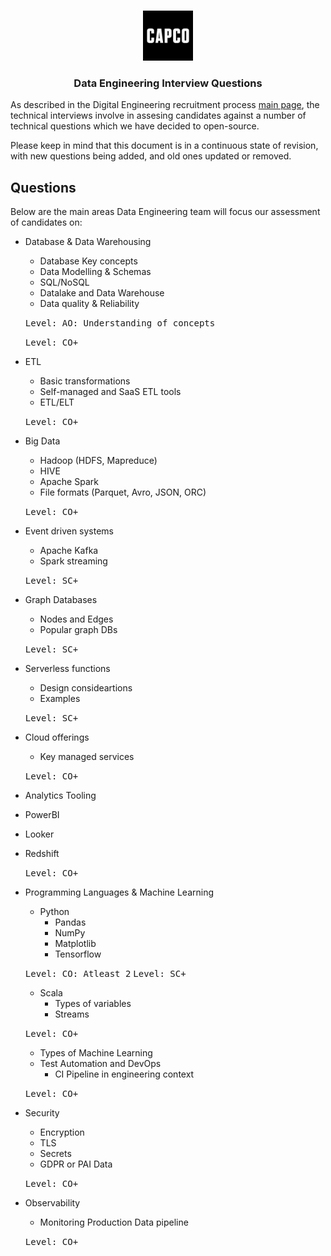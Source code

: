 <!-- PROJECT LOGO -->
<br />
<p align="center">
  <a href="https://github.com/capcodigital/repo_name">
    <img src="images/logo.png" alt="Logo" width="80" height="80">
  </a>
  
<h3 align="center"> Data Engineering Interview Questions </h3>
  
As described in the Digital Engineering recruitment process [main page](https://github.com/capcodigital/interview-questions/blob/main/README.md#interview-questions), 
the technical interviews involve in assesing candidates against a number of technical 
questions which we have decided to open-source.

Please keep in mind that this document is in a continuous state of revision, with new questions being added, and old ones updated or removed.

## Questions
Below are the main areas Data Engineering team will focus our assessment of candidates on:

* Database & Data Warehousing
  * Database Key concepts
  * Data Modelling & Schemas
  * SQL/NoSQL
  * Datalake and Data Warehouse
  * Data quality & Reliability

  <kbd>Level: AO: Understanding of concepts</kbd>
  
  <kbd>Level: CO+</kbd>

* ETL
  * Basic transformations
  * Self-managed and SaaS ETL tools
  * ETL/ELT
  
  <kbd>Level: CO+</kbd>
  
* Big Data
  * Hadoop (HDFS, Mapreduce)
  * HIVE
  * Apache Spark
  * File formats (Parquet, Avro, JSON, ORC) 
  
  <kbd>Level: CO+</kbd>

* Event driven systems
  * Apache Kafka
  * Spark streaming
  
  <kbd>Level: SC+</kbd>

* Graph Databases
  * Nodes and Edges
  * Popular graph DBs

  <kbd>Level: SC+</kbd>
  
* Serverless functions
  * Design consideartions
  * Examples
  
  <kbd>Level: SC+</kbd>
  
  
* Cloud offerings
  * Key managed services
    
   <kbd>Level: CO+</kbd>
   
 * Analytics Tooling
  * PowerBI
  * Looker
  * Redshift
  
    <kbd>Level: CO+</kbd>
  
 * Programming Languages & Machine Learning
    * Python
      * Pandas
      * NumPy
      * Matplotlib
      * Tensorflow

    <kbd>Level: CO: Atleast 2</kbd>
    <kbd>Level: SC+</kbd>
    
    * Scala
      * Types of variables
      * Streams
      
    <kbd>Level: CO+</kbd>
    
   * Types of Machine Learning
   * Test Automation and DevOps
      * CI Pipeline in engineering context
      
    <kbd>Level: CO+</kbd>
    
  * Security
      * Encryption
      * TLS
      * Secrets
      * GDPR or PAI Data
      
      <kbd>Level: CO+</kbd>
    
   * Observability
      * Monitoring Production Data pipeline 
     
      <kbd>Level: CO+</kbd>
      
    
